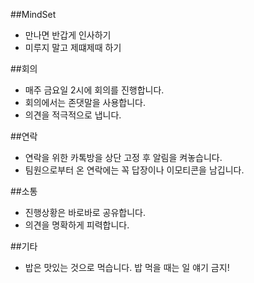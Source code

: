 ##MindSet
- 만나면 반갑게 인사하기
- 미루지 말고 제떄제때 하기

##회의
- 매주 금요일 2시에 회의를 진행합니다.
- 회의에서는 존댓말을 사용합니다.
- 의견을 적극적으로 냅니다.

##연락
- 연락을 위한 카톡방을 상단 고정 후 알림을 켜놓습니다.
- 팀원으로부터 온 연락에는 꼭 답장이나 이모티콘을 남깁니다.

##소통
- 진행상황은 바로바로 공유합니다.
- 의견을 명확하게 피력합니다.

##기타
- 밥은 맛있는 것으로 먹습니다. 밥 먹을 때는 일 얘기 금지!
